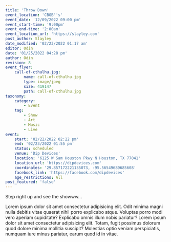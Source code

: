 ```yaml
---
title: 'Throw Down'
event_location: 'CBGB''s'
event_date: '12/09/2022 09:00 pm'
event_start-time: '9:00pm'
event_end-time: '2:00am'
event_location_url: 'https://slayley.com'
post_author: Slayley
date_modified: '02/23/2022 01:17 am'
editor: Odin
date: '01/25/2022 04:28 pm'
author: Odin
revision: 8
event_flyer:
    call-of-cthulhu.jpg:
        name: call-of-cthulhu.jpg
        type: image/jpeg
        size: 419147
        path: call-of-cthulhu.jpg
taxonomy:
    category:
        - Event
    tag:
        - Show
        - Art
        - Music
        - Live
event:
    start: '02/22/2022 02:22 pm'
    end: '02/23/2022 01:55 pm'
    status: scheduled
    venue: 'Dip Devices'
    location: '6125 W Sam Houston Pkwy N Houston, TX 77041'
    location_url: 'https://dipdevices.com'
    coordinates: '29.857172221135073, -95.56549689685608'
    facebook_link: 'https://facebook.com/dipdevices'
    age_restrictions: All
post_featured: 'false'
---
```


Step right up and see the showww...

Lorem ipsum dolor sit amet consectetur adipisicing elit. Odit minima magni nulla debitis vitae quaerat nihil porro explicabo atque. Voluptas porro modi vero aperiam cupiditate? Explicabo omnis illum nobis pariatur? Lorem ipsum dolor sit amet consectetur adipisicing elit. Totam, fugit possimus dolorum quod dolore minima mollitia suscipit? Molestias optio veniam perspiciatis, numquam iure minus pariatur, earum quod id in vitae.